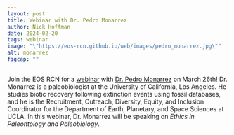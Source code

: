 ```yaml
---
layout: post
title: Webinar with Dr. Pedro Monarrez
author: Nick Hoffman
date: 2024-02-20
tags: webinar
image: "\"https://eos-rcn.github.io/web/images/pedro_monarrez.jpg\""
alt: monarrez
figcap: ""
---
```




<div class="text-box-main">
<p> Join the EOS RCN for a <a href="https://arizona.zoom.us/meeting/register/tZ0sd-mtpz4rGdxpjJjb5tg8ES0klNduxDGi#/registration">webinar</a> with <a href="https://www.pmmonarrez.com/">Dr. Pedro Monarrez</a> on March 26th! 
Dr. Monarrez is a paleobiologist at the University of California, Los Angeles. He studies biotic recovery following extinction events using fossil databases, and he is the Recruitment, Outreach, Diversity, Equity, and Inclusion Coordinator 
  for the Department of Earth, Planetary, and Space Sciences at UCLA.
In this webinar, Dr. Monarrez will be speaking on <i>Ethics in Paleontology and Paleobiology</i>.
